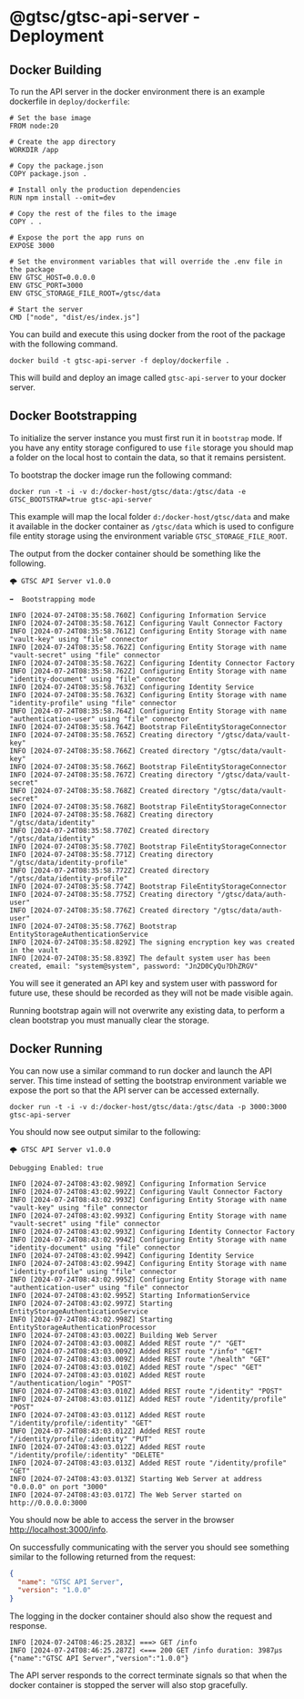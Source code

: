 # @gtsc/gtsc-api-server - Deployment

## Docker Building

To run the API server in the docker environment there is an example dockerfile in `deploy/dockerfile`:

```shell
# Set the base image
FROM node:20

# Create the app directory
WORKDIR /app

# Copy the package.json
COPY package.json .

# Install only the production dependencies
RUN npm install --omit=dev

# Copy the rest of the files to the image
COPY . .

# Expose the port the app runs on
EXPOSE 3000

# Set the environment variables that will override the .env file in the package
ENV GTSC_HOST=0.0.0.0
ENV GTSC_PORT=3000
ENV GTSC_STORAGE_FILE_ROOT=/gtsc/data

# Start the server
CMD ["node", "dist/es/index.js"]
```

You can build and execute this using docker from the root of the package with the following command.

```shell
docker build -t gtsc-api-server -f deploy/dockerfile .
```

This will build and deploy an image called `gtsc-api-server` to your docker server.

## Docker Bootstrapping

To initialize the server instance you must first run it in `bootstrap` mode. If you have any entity storage configured to use `file` storage you should map a folder on the local host to contain the data, so that it remains persistent.

To bootstrap the docker image run the following command:

```shell
docker run -t -i -v d:/docker-host/gtsc/data:/gtsc/data -e GTSC_BOOTSTRAP=true gtsc-api-server
```

This example will map the local folder `d:/docker-host/gtsc/data` and make it available in the docker container as `/gtsc/data` which is used to configure file entity storage using the environment variable `GTSC_STORAGE_FILE_ROOT`.

The output from the docker container should be something like the following.

```shell
🌩️ GTSC API Server v1.0.0

➡️  Bootstrapping mode

INFO [2024-07-24T08:35:58.760Z] Configuring Information Service
INFO [2024-07-24T08:35:58.761Z] Configuring Vault Connector Factory
INFO [2024-07-24T08:35:58.761Z] Configuring Entity Storage with name "vault-key" using "file" connector
INFO [2024-07-24T08:35:58.762Z] Configuring Entity Storage with name "vault-secret" using "file" connector
INFO [2024-07-24T08:35:58.762Z] Configuring Identity Connector Factory
INFO [2024-07-24T08:35:58.762Z] Configuring Entity Storage with name "identity-document" using "file" connector
INFO [2024-07-24T08:35:58.763Z] Configuring Identity Service
INFO [2024-07-24T08:35:58.763Z] Configuring Entity Storage with name "identity-profile" using "file" connector
INFO [2024-07-24T08:35:58.764Z] Configuring Entity Storage with name "authentication-user" using "file" connector
INFO [2024-07-24T08:35:58.764Z] Bootstrap FileEntityStorageConnector
INFO [2024-07-24T08:35:58.765Z] Creating directory "/gtsc/data/vault-key"
INFO [2024-07-24T08:35:58.766Z] Created directory "/gtsc/data/vault-key"
INFO [2024-07-24T08:35:58.766Z] Bootstrap FileEntityStorageConnector
INFO [2024-07-24T08:35:58.767Z] Creating directory "/gtsc/data/vault-secret"
INFO [2024-07-24T08:35:58.768Z] Created directory "/gtsc/data/vault-secret"
INFO [2024-07-24T08:35:58.768Z] Bootstrap FileEntityStorageConnector
INFO [2024-07-24T08:35:58.768Z] Creating directory "/gtsc/data/identity"
INFO [2024-07-24T08:35:58.770Z] Created directory "/gtsc/data/identity"
INFO [2024-07-24T08:35:58.770Z] Bootstrap FileEntityStorageConnector
INFO [2024-07-24T08:35:58.771Z] Creating directory "/gtsc/data/identity-profile"
INFO [2024-07-24T08:35:58.772Z] Created directory "/gtsc/data/identity-profile"
INFO [2024-07-24T08:35:58.774Z] Bootstrap FileEntityStorageConnector
INFO [2024-07-24T08:35:58.775Z] Creating directory "/gtsc/data/auth-user"
INFO [2024-07-24T08:35:58.776Z] Created directory "/gtsc/data/auth-user"
INFO [2024-07-24T08:35:58.776Z] Bootstrap EntityStorageAuthenticationService
INFO [2024-07-24T08:35:58.829Z] The signing encryption key was created in the vault
INFO [2024-07-24T08:35:58.839Z] The default system user has been created, email: "system@system", password: "Jn2D0CyQu?DhZRGV"
```

You will see it generated an API key and system user with password for future use, these should be recorded as they will not be made visible again.

Running bootstrap again will not overwrite any existing data, to perform a clean bootstrap you must manually clear the storage.

## Docker Running

You can now use a similar command to run docker and launch the API server. This time instead of setting the bootstrap environment variable we expose the port so that the API server can be accessed externally.

```shell
docker run -t -i -v d:/docker-host/gtsc/data:/gtsc/data -p 3000:3000 gtsc-api-server
```

You should now see output similar to the following:

```shell
🌩️ GTSC API Server v1.0.0

Debugging Enabled: true

INFO [2024-07-24T08:43:02.989Z] Configuring Information Service
INFO [2024-07-24T08:43:02.992Z] Configuring Vault Connector Factory
INFO [2024-07-24T08:43:02.993Z] Configuring Entity Storage with name "vault-key" using "file" connector
INFO [2024-07-24T08:43:02.993Z] Configuring Entity Storage with name "vault-secret" using "file" connector
INFO [2024-07-24T08:43:02.993Z] Configuring Identity Connector Factory
INFO [2024-07-24T08:43:02.994Z] Configuring Entity Storage with name "identity-document" using "file" connector
INFO [2024-07-24T08:43:02.994Z] Configuring Identity Service
INFO [2024-07-24T08:43:02.994Z] Configuring Entity Storage with name "identity-profile" using "file" connector
INFO [2024-07-24T08:43:02.995Z] Configuring Entity Storage with name "authentication-user" using "file" connector
INFO [2024-07-24T08:43:02.995Z] Starting InformationService
INFO [2024-07-24T08:43:02.997Z] Starting EntityStorageAuthenticationService
INFO [2024-07-24T08:43:02.998Z] Starting EntityStorageAuthenticationProcessor
INFO [2024-07-24T08:43:03.002Z] Building Web Server
INFO [2024-07-24T08:43:03.008Z] Added REST route "/" "GET"
INFO [2024-07-24T08:43:03.009Z] Added REST route "/info" "GET"
INFO [2024-07-24T08:43:03.009Z] Added REST route "/health" "GET"
INFO [2024-07-24T08:43:03.010Z] Added REST route "/spec" "GET"
INFO [2024-07-24T08:43:03.010Z] Added REST route "/authentication/login" "POST"
INFO [2024-07-24T08:43:03.010Z] Added REST route "/identity" "POST"
INFO [2024-07-24T08:43:03.011Z] Added REST route "/identity/profile" "POST"
INFO [2024-07-24T08:43:03.011Z] Added REST route "/identity/profile/:identity" "GET"
INFO [2024-07-24T08:43:03.012Z] Added REST route "/identity/profile/:identity" "PUT"
INFO [2024-07-24T08:43:03.012Z] Added REST route "/identity/profile/:identity" "DELETE"
INFO [2024-07-24T08:43:03.013Z] Added REST route "/identity/profile" "GET"
INFO [2024-07-24T08:43:03.013Z] Starting Web Server at address "0.0.0.0" on port "3000"
INFO [2024-07-24T08:43:03.017Z] The Web Server started on http://0.0.0.0:3000
```

You should now be able to access the server in the browser [http://localhost:3000/info](http://localhost:3000/info).

On successfully communicating with the server you should see something similar to the following returned from the request:

```json
{
  "name": "GTSC API Server",
  "version": "1.0.0"
}
```

The logging in the docker container should also show the request and response.

```shell
INFO [2024-07-24T08:46:25.283Z] ===> GET /info
INFO [2024-07-24T08:46:25.287Z] <=== 200 GET /info duration: 3987µs {"name":"GTSC API Server","version":"1.0.0"}
```

The API server responds to the correct terminate signals so that when the docker container is stopped the server will also stop gracefully.
